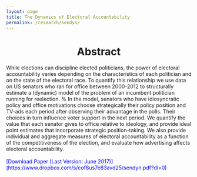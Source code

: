 ```yaml
---
layout: page
title: The Dynamics of Electoral Accountability
permalink: /research/sendyn/
---
```

<h1 style="text-align: center;" markdown="1"> Abstract</h1>
While elections can discipline elected politicians, the  power of electoral accountability varies depending on the characteristics of each politician and on the state of the electoral race. To quantify this relationship we use data on US senators who ran for office between 2000-2012 to structurally estimate a (dynamic) model of the problem of an incumbent politician running for reelection. %  In the model, senators who have idiosyncratic policy and office motivations choose strategically their policy position and TV-ads each period after observing their advantage in the polls. Their choices in turn influence voter support in the next period.
 We quantify the value that each senator gives to office relative to
 ideology, and provide ideal point estimates that incorporate
 strategic position-taking. We also provide individual and aggregate
 measures of electoral accountability as a function of the
 competitiveness of the election, and evaluate how advertising affects
 electoral accountability.
 <br>
<br>
<span style="color: blue"> [Download Paper (Last Version: June 2017)](https://www.dropbox.com/s/cof8us7e83avd25/sendyn.pdf?dl=0) </span>





